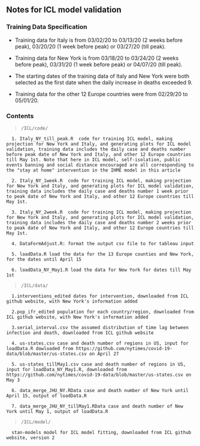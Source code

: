 ## Notes for ICL model validation

### Training Data Specification

* Training data for Italy is from 03/02/20 to 03/13/20 (2 weeks before peak), 03/20/20 (1 week before peak) or 03/27/20 (till peak). 


* Training data for New York is from 03/18/20 to 03/24/20 (2 weeks before peak), 03/31/20 (1 week before peak) or 04/07/20 (till peak). 


* The starting dates of the training data of Italy and New York were both selected as the first date when the daily increase in deaths exceeded 9. 


* Training data for the other 12 Europe countries were from 02/29/20 to 05/01/20.


### Contents

> `/ICL/code/`

      1. Italy_NY_till_peak.R  code for training ICL model, making projection for New York and Italy, and generating plots for ICL model validation, training data includes the daily case and deaths number before peak date of New York and Italy, and other 12 Europe countries till May 1st. Note that here in ICL model, self-isolation, public events banning and social distance encouraged are all corresponding to the "stay at home" intervention in the IHME model in this article
      
      2. Italy_NY_1week.R  code for training ICL model, making projection for New York and Italy, and generating plots for ICL model validation, training data includes the daily case and deaths number 1 week prior to peak date of New York and Italy, and other 12 Europe countries till May 1st.
      
      3. Italy_NY_2week.R  code for training ICL model, making projection for New York and Italy, and generating plots for ICL model validation, training data includes the daily case and deaths number 2 weeks prior to peak date of New York and Italy, and other 12 Europe countries till May 1st.
      
      4. DataFormAdjust.R: format the output csv file to for tableau input
      
      5. loadData.R load the data for the 13 Europe counties and New York, for the dates until April 15
      
      6. loadData_NY_May1.R load the data for New York for dates till May 1st
      

> `/ICL/data/`
	
      1.interventions_edited dates for intervention, downloaded from ICL github website, with New York's information added
      
      2.pop_ifr_edited population for each country/region, downloaded from ICL github website, with New York's information added
      
      3.serial_interval.csv the assumed distribution of time lag between infection and death, downloaded from ICL github website
      
      4. us-states.csv case and death number of regions in US, input for loadData.R dowloaded from https://github.com/nytimes/covid-19-data/blob/master/us-states.csv on April 27
      
      5. us-states_tillMay1.csv case and death number of regions in US, input for loadData_NY_May1.R, downloaded from https://github.com/nytimes/covid-19-data/blob/master/us-states.csv on May 3
      
      6. data_merge_JHU_NY.RData case and death number of New York until April 15, output of loadData.R
      
      7. data_merge_JHU_NY_tillMay1.RData case and death number of New York until May 1, output of loadData.R
            
> `/ICL/model/`

      stan-models model for ICL model fitting, downloaded from ICL github website, version 2
